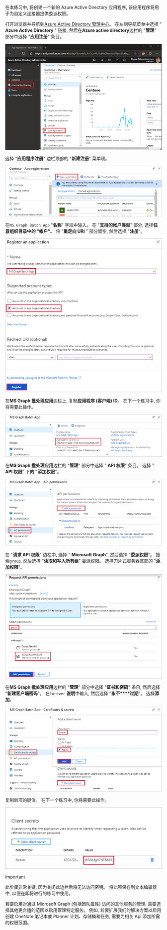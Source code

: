 <!-- markdownlint-disable MD002 MD041 -->

在本练习中, 将创建一个新的 Azure Active Directory 应用程序, 该应用程序将用于为自定义连接器提供委派权限。

打开浏览器并导航到[Azure Active Directory 管理中心](https://aad.portal.azure.com)。 在左侧导航菜单中选择 " **Azure Active Directory** " 链接, 然后在**Azure active directory**边栏的 "**管理**" 部分中选择 "**应用注册**" 条目。

![Azure active Directory 中的 Azure Active Directory 刀片的屏幕截图管理中心](./images/app-reg-preview1.png)

选择 "**应用程序注册**" 边栏顶部的 "**新建注册**" 菜单项。

![Azure Active Directory 管理中心中的应用程序注册刀片的屏幕截图](./images/app-reg-preview2.png)

在`MS Graph Batch App` "**名称**" 字段中输入。 在 "**支持的帐户类型**" 部分, 选择**任意组织目录中的 "帐户"**。 将 "**重定向 URI** " 部分留空, 然后选择 "**注册**"。

![在 Azure Active Directory 管理中心中注册应用程序边栏的屏幕截图](./images/app-reg-preview3.png)

在**MS Graph 批处理应用**边栏上, 复制**应用程序 (客户端) ID**。 在下一个练习中, 你将需要此操作。

![已注册的应用程序页的屏幕截图](./images/app-reg-preview4.png)

在**MS Graph 批处理应用**边栏的 "**管理**" 部分中选择 " **API 权限**" 条目。 选择 " **API 权限**" 下**的 "添加权限**"。

![API 权限刀片的屏幕截图](./images/app-perms-preview1.png)

在 "**请求 API 权限**" 边栏中, 选择 " **Microsoft Graph**", 然后选择 "**委派权限**"。 搜索`group`, 然后选择 "**读取和写入所有组**" 委派权限。 选择刀片式服务器底部的 "**添加权限**"。

 ![请求 API 权限刀片的屏幕截图](./images/app-perms-preview2.png)

在**MS Graph 批处理应用**边栏的 "**管理**" 部分中选择 "**证书和密码**" 条目, 然后选择 "**新建客户端密码**"。 在`forever` **说明**中输入, 然后选择 "**永不****过期**"。 选择**添加**。

![证书和密码刀片的屏幕截图](./images/app-key-preview1.png)

复制新项的键值。 在下一个练习中, 你将需要此操作。

![新客户端密码的屏幕截图](./images/app-key-preview2.png)

> [!IMPORTANT]
> 此步骤非常关键, 因为关闭此边栏后将无法访问密钥。 将此项保存到文本编辑器中, 以便在即将进行的练习中使用。

若要启用对通过 Microsoft Graph (包括团队属性) 访问的其他服务的管理, 需要选择其他更合适的范围以启用管理特定服务。 例如, 若要扩展我们的解决方案以启用创建 OneNote 笔记本或 Planner 计划、存储桶和任务, 需要为相关 Api 添加所需的权限范围。